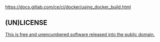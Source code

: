 #
https://docs.gitlab.com/ce/ci/docker/using_docker_build.html

## (UN)LICENSE

[This is free and unencumbered software released into the public domain.](./UNLICENSE)
